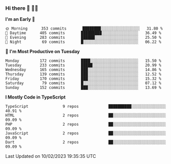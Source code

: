### Hi there 👋 🧑‍💻



<!--START_SECTION:waka-->
**I'm an Early 🐤** 

```text
🌞 Morning      353 commits       ████████░░░░░░░░░░░░░░░░░   31.80 % 
🌆 Daytime      405 commits       █████████░░░░░░░░░░░░░░░░   36.49 % 
🌃 Evening      283 commits       ██████░░░░░░░░░░░░░░░░░░░   25.50 % 
🌙 Night         69 commits       █░░░░░░░░░░░░░░░░░░░░░░░░   06.22 % 

```
📅 **I'm Most Productive on Tuesday** 

```text
Monday         172 commits       ████░░░░░░░░░░░░░░░░░░░░░   15.50 % 
Tuesday        233 commits       █████░░░░░░░░░░░░░░░░░░░░   20.99 % 
Wednesday      165 commits       ███░░░░░░░░░░░░░░░░░░░░░░   14.86 % 
Thursday       139 commits       ███░░░░░░░░░░░░░░░░░░░░░░   12.52 % 
Friday         170 commits       ███░░░░░░░░░░░░░░░░░░░░░░   15.32 % 
Saturday        79 commits       █░░░░░░░░░░░░░░░░░░░░░░░░   07.12 % 
Sunday         152 commits       ███░░░░░░░░░░░░░░░░░░░░░░   13.69 % 

```


**I Mostly Code in TypeScript** 

```text
TypeScript               9 repos             ██████████░░░░░░░░░░░░░░░   40.91 % 
HTML                     2 repos             ██░░░░░░░░░░░░░░░░░░░░░░░   09.09 % 
PHP                      2 repos             ██░░░░░░░░░░░░░░░░░░░░░░░   09.09 % 
JavaScript               2 repos             ██░░░░░░░░░░░░░░░░░░░░░░░   09.09 % 
Dart                     2 repos             ██░░░░░░░░░░░░░░░░░░░░░░░   09.09 % 

```



 Last Updated on 10/02/2023 19:35:35 UTC
<!--END_SECTION:waka-->


